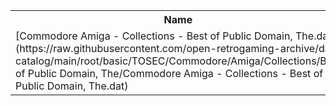 <table>
<tr><th>Name</th><th>Size</th></tr>
<tr><td>
[Commodore Amiga - Collections - Best of Public Domain, The.dat](https://raw.githubusercontent.com/open-retrogaming-archive/dat-catalog/main/root/basic/TOSEC/Commodore/Amiga/Collections/Best of Public Domain, The/Commodore Amiga - Collections - Best of Public Domain, The.dat)
</td><td>22407</td></tr>
</table>

